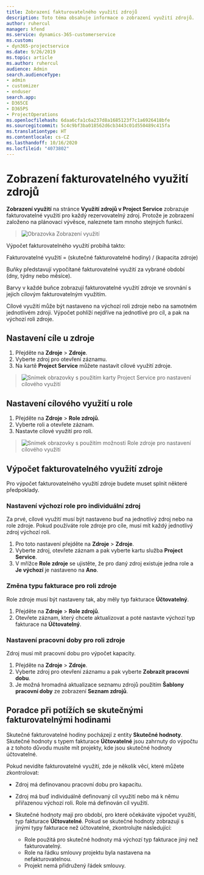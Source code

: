 ```yaml
---
title: Zobrazení fakturovatelného využití zdrojů
description: Toto téma obsahuje informace o zobrazení využití zdrojů.
author: ruhercul
manager: kfend
ms.service: dynamics-365-customerservice
ms.custom:
- dyn365-projectservice
ms.date: 9/26/2019
ms.topic: article
ms.author: ruhercul
audience: Admin
search.audienceType:
- admin
- customizer
- enduser
search.app:
- D365CE
- D365PS
- ProjectOperations
ms.openlocfilehash: 6daa6cfa1c6a237d8a1685123f7c1a6926418bfe
ms.sourcegitcommit: 5c4c9bf3ba018562d6cb3443c01d550489c415fa
ms.translationtype: HT
ms.contentlocale: cs-CZ
ms.lasthandoff: 10/16/2020
ms.locfileid: "4073802"
---
```

# <a name="view-chargeable-utilization-for-resources"></a>Zobrazení fakturovatelného využití zdrojů
 
**Zobrazení využití** na stránce **Využití zdrojů v Project Service** zobrazuje fakturovatelné využití pro každý rezervovatelný zdroj. Protože je zobrazení založeno na plánovací vývěsce, naleznete tam mnoho stejných funkcí.

> ![Obrazovka Zobrazení využití](media/FAQ-utilization-1.png)
 

Výpočet fakturovatelného využití probíhá takto:

   Fakturovatelné využití = (skutečné fakturovatelné hodiny) / (kapacita zdroje)

Buňky představují vypočítané fakturovatelné využití za vybrané období (dny, týdny nebo měsíce).

Barvy v každé buňce zobrazují fakturovatelné využití zdroje ve srovnání s jejich cílovým fakturovatelným využitím. 

Cílové využití může být nastaveno na výchozí roli zdroje nebo na samotném jednotlivém zdroji. Výpočet pohlíží nejdříve na jednotlivé pro cíl, a pak na výchozí roli zdroje.

## <a name="set-target-on-a-resource"></a>Nastavení cíle u zdroje

1. Přejděte na **Zdroje** \> **Zdroje**. 
2. Vyberte zdroj pro otevření záznamu. 
3. Na kartě **Project Service** můžete nastavit cílové využití zdroje.

> ![Snímek obrazovky s použitím karty Project Service pro nastavení cílového využití](media/FAQ-utilization-2.png)
 
## <a name="set-target-utilization-on-a-role"></a>Nastavení cílového využití u role

1. Přejděte na **Zdroje** \> **Role zdrojů**. 
2. Vyberte roli a otevřete záznam. 
3. Nastavte cílové využití pro roli.

> ![Snímek obrazovky s použitím možnosti Role zdroje pro nastavení cílového využití](media/FAQ-utilization-3.png)
 
## <a name="calculate-chargeable-utilization-for-a-resource"></a>Výpočet fakturovatelného využití zdroje

Pro výpočet fakturovatelného využití zdroje budete muset splnit některé předpoklady. 

### <a name="set-default-role-for-individual-resource"></a>Nastavení výchozí role pro individuální zdroj

Za prvé, cílové využití musí být nastaveno buď na jednotlivý zdroj nebo na role zdroje. Pokud používáte role zdroje pro cíle, musí mít každý jednotlivý zdroj výchozí roli. 

1. Pro toto nastavení přejděte na **Zdroje** \> **Zdroje**. 
2. Vyberte zdroj, otevřete záznam a pak vyberte kartu služba **Project Service**. 
3. V mřížce **Role zdroje** se ujistěte, že pro daný zdroj existuje jedna role a **Je výchozí** je nastaveno na **Ano**.
 
### <a name="change-billing-type-for-resource-role"></a>Změna typu fakturace pro roli zdroje

Role zdroje musí být nastaveny tak, aby měly typ fakturace **Účtovatelný**. 

1. Přejděte na **Zdroje** \> **Role zdrojů**. 
2. Otevřete záznam, který chcete aktualizovat a poté nastavte výchozí typ fakturace na **Účtovatelný**.

### <a name="set-working-hours-for-resource-role"></a>Nastavení pracovní doby pro roli zdroje
 
Zdroj musí mít pracovní dobu pro výpočet kapacity. 

1. Přejděte na **Zdroje** \> **Zdroje**. 
2. Vyberte zdroj pro otevření záznamu a pak vyberte **Zobrazit pracovní dobu**. 
3. Je možná hromadná aktualizace seznamu zdrojů použitím **Šablony pracovní doby** ze zobrazení **Seznam zdrojů**.

## <a name="troubleshooting-chargeable-actual-hours"></a>Poradce při potížích se skutečnými fakturovatelnými hodinami

Skutečné fakturovatelné hodiny pocházejí z entity **Skutečné hodnoty**. Skutečné hodnoty s typem fakturace **Účtovatelné** jsou zahrnuty do výpočtu a z tohoto důvodu musíte mít projekty, kde jsou skutečné hodnoty účtovatelné.

Pokud nevidíte fakturovatelné využití, zde je několik věcí, které můžete zkontrolovat:

- Zdroj má definovanou pracovní dobu pro kapacitu.
- Zdroj má buď individuálně definovaný cíl využití nebo má k němu přiřazenou výchozí roli. Role má definován cíl využití.
- Skutečné hodnoty mají pro období, pro které očekáváte výpočet využití, typ fakturace **Účtovatelné**. Pokud se skutečné hodnoty zobrazují s jinými typy fakturace než účtovatelné, zkontrolujte následující:

  - Role použitá pro skutečné hodnoty má výchozí typ fakturace jiný než fakturovatelný.
  - Role na řádku smlouvy projektu byla nastavena na nefakturovatelnou.
  - Projekt nemá přidružený řádek smlouvy.

